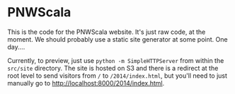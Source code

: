 # PNWScala

This is the code for the PNWScala website. It's just raw code, at the moment. We should probably use a static site generator at some point. One day....

Currently, to preview, just use `python -m SimpleHTTPServer` from within the `src/site` directory. The site is hosted on S3 and there is a redirect at the root level to send visitors from `/` to `/2014/index.html`, but you'll need to just manually go to [http://localhost:8000/2014/index.html](http://localhost:8000/2014/index.html).
